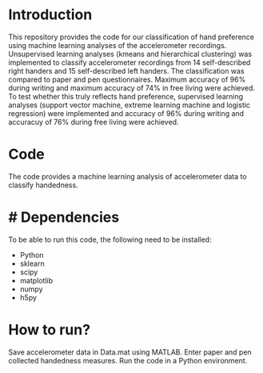 # Introduction
This repository provides the code for our classification of hand preference using machine learning analyses of the accelerometer recordings. Unsupervised learning analyses (kmeans and hierarchical clustering) was implemented to classify accelerometer recordings from 14 self-described right handers and 15 self-described left handers. The classification was compared to paper and pen questionnaires. Maximum accuracy of 96% during writing and maximum accuracy of 74% in free living were achieved. To test whether this truly reflects hand preference, supervised learning analyses (support vector machine, extreme learning machine and logistic regression) were implemented and accuracy of 96% during writing and accuracuy of 76% during free living were achieved.  

# Code
The code provides a machine learning analysis of accelerometer data to classify handedness.

# # Dependencies
To be able to run this code, the following need to be installed:
* Python
* sklearn
* scipy
* matplotlib
* numpy
* h5py

# How to run?
Save accelerometer data in Data.mat using MATLAB. Enter paper and pen collected handedness measures. Run the code in a Python environment.
